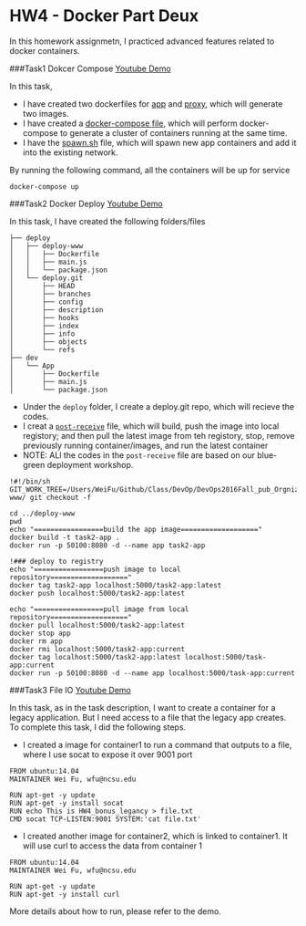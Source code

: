 # HW4 - Docker Part Deux
In this homework assignmetn, I practiced advanced features related to docker containers.

###Task1 Dokcer Compose [Youtube Demo](https://youtu.be/qhxKBOQm7Nk)
 
In this task, 

* I have created two dockerfiles for [app](https://github.com/DevOps2016Fall/HW4/blob/master/app/Dockerfile) and [proxy](https://github.com/DevOps2016Fall/HW4/blob/master/proxy/Dockerfile), which will generate two images.
* I have created a [docker-compose file](https://github.com/DevOps2016Fall/HW4/blob/master/docker-compose.yml), which will perform docker-compose to generate a cluster of containers running at the same time.
* I have the [spawn.sh](https://github.com/DevOps2016Fall/HW4/blob/master/spawn.sh) file, which will spawn new app containers and add it into the existing network. 

By running the following command, all the containers will be up for service 

```
docker-compose up
```



###Task2 Docker Deploy [Youtube Demo](https://youtu.be/L2hofX9AZ_I)

In this task, I have created the following folders/files

```
├── deploy
│   ├── deploy-www
│   │   ├── Dockerfile
│   │   ├── main.js
│   │   └── package.json
│   └── deploy.git
│       ├── HEAD
│       ├── branches
│       ├── config
│       ├── description
│       ├── hooks
│       ├── index
│       ├── info
│       ├── objects
│       └── refs
├── dev
│   └── App
│       ├── Dockerfile
│       ├── main.js
│       └── package.json
```

* Under the ```deploy``` folder, I create a deploy.git repo, which will recieve the codes.
* I creat a [```post-receive```](https://github.com/DevOps2016Fall/HW4/blob/master/deploy/post-receive.sh) file, which will build, push the image into local registory; and then pull the latest image from teh registory, stop, remove previously running container/images, and run the latest container
* NOTE: ALl the codes in the ```post-receive``` file are based on our blue-green deployment workshop.

```
!#!/bin/sh
GIT_WORK_TREE=/Users/WeiFu/Github/Class/DevOp/DevOps2016Fall_pub_Orgnization/HW4/deploy/deploy-www/ git checkout -f

cd ../deploy-www
pwd
echo "=================build the app image==================="
docker build -t task2-app .
docker run -p 50100:8080 -d --name app task2-app

!### deploy to registry
echo "=================push image to local repository==================="
docker tag task2-app localhost:5000/task2-app:latest
docker push localhost:5000/task2-app:latest

echo "=================pull image from local repository==================="
docker pull localhost:5000/task2-app:latest
docker stop app
docker rm app
docker rmi localhost:5000/task2-app:current
docker tag localhost:5000/task2-app:latest localhost:5000/task-app:current
docker run -p 50100:8080 -d --name app localhost:5000/task-app:current

```
  

###Task3 File IO [Youtube Demo](https://youtu.be/wx9n-nzHlqk)

In this task, as in the task description, I want to create a container for a legacy application.  But I need access to a file that the legacy app creates.
To complete this task, I did the following steps.
 


* I created a image for container1 to run a command that outputs to a file, where I use socat to expose it over 9001 port


```
FROM ubuntu:14.04
MAINTAINER Wei Fu, wfu@ncsu.edu

RUN apt-get -y update
RUN apt-get -y install socat
RUN echo This is HW4_bonus_legancy > file.txt
CMD socat TCP-LISTEN:9001 SYSTEM:'cat file.txt'

```
* I created another image for container2, which is linked to container1. It will use curl to access the data from container 1

```
FROM ubuntu:14.04
MAINTAINER Wei Fu, wfu@ncsu.edu

RUN apt-get -y update
RUN apt-get -y install curl

```
More details about how to run, please refer to the demo.




